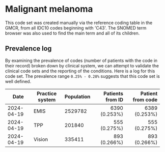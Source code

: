 # Malignant melanoma

This code set was created manually via the reference coding table in the GMCR, from all IDC10 codes beginning with 'C43'. The SNOMED term browser was also used to find the main term and all of its children.

## Prevalence log

By examining the prevalence of codes (number of patients with the code in their record) broken down by clinical system, we can attempt to validate the clinical code sets and the reporting of the conditions. Here is a log for this code set. The prevalence range `0.25% - 0.28%` suggests that this code set is well defined.

| Date       | Practice system | Population | Patients from ID | Patient from code |
| ---------- | --------------- | ---------- | ---------------: | ----------------: |
| 2024-04-19 | EMIS | 2529782 | 6390 (0.253%) | 6389 (0.253%) | 
| 2024-04-19 | TPP | 201840 | 555 (0.275%) | 555 (0.275%) | 
| 2024-04-19 | Vision | 335411 | 893 (0.266%) | 893 (0.266%) | 